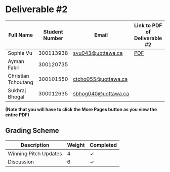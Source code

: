# Deliverable #2

| Full Name | Student Number | Email | Link to PDF of Deliverable #2 |
|------|------|------|------|
| Sophie Vu | 300113938| svu043@uottawa.ca | [PDF](https://github.com/vusophie/SEG4105_term_project/blob/deli2_sophie_300113938/SEG4105%20-%20Deliverable%20%232-1.pdf) |
| Ayman Fakri | 300120735 | |
| Christian Tchoutang | 300101550 | ctcho055@uottawa.ca |
| Sukhraj Bhogal | 300012635 | sbhog040@uottawa.ca |

**(Note that you will have to click the More Pages button as you view the entire PDF)**


## Grading Scheme

| Description | Weight | Completed | 
|------|------|------|
| Winning Pitch Updates | 4 | &check; |
| Discussion  | 6 | &check; |
